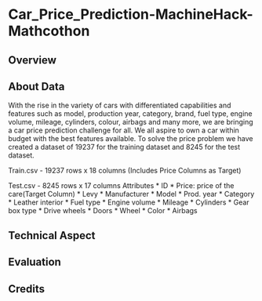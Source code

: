 # Car_Price_Prediction-MachineHack-Mathcothon

## Overview



## About Data

With the rise in the variety of cars with differentiated capabilities and features such as model, production year, category, brand, fuel type, engine volume, mileage, cylinders, colour, airbags and many more, we are bringing a car price prediction challenge for all. We all aspire to own a car within budget with the best features available. To solve the price problem we have created a dataset of 19237 for the training dataset and 8245 for the test dataset.

Train.csv - 19237 rows x 18 columns (Includes Price Columns as Target) 

Test.csv - 8245 rows x 17 columns
   Attributes
    * ID
    * Price: price of the care(Target Column)
    * Levy
    * Manufacturer
    * Model
    * Prod. year
    * Category
    * Leather interior
    * Fuel type
    * Engine volume
    * Mileage
    * Cylinders
    * Gear box type
    * Drive wheels
    * Doors
    * Wheel
    * Color
    * Airbags



## Technical Aspect

## Evaluation

## Credits

